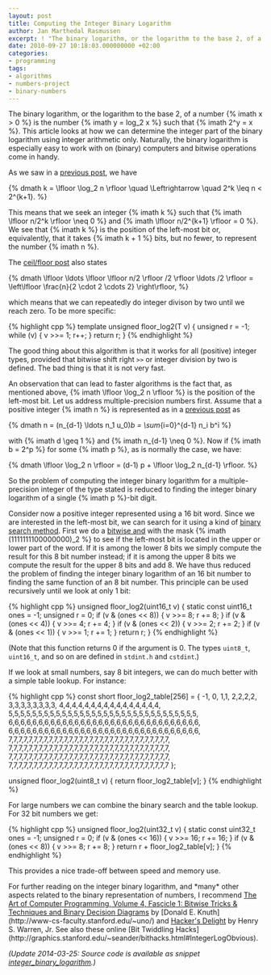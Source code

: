 ```yaml
---
layout: post
title: Computing the Integer Binary Logarithm
author: Jan Marthedal Rasmussen
excerpt: ! "The binary logarithm, or the logarithm to the base 2, of a number x > 0 is the number y = log_2 x such that 2^y = x. This article looks at how we can determine the integer part of the binary logarithm using integer arithmetic only. Naturally, the binary logarithm is especially easy to work with on (binary) computers and bitwise operations come in handy."
date: 2010-09-27 10:18:03.000000000 +02:00
categories:
- programming
tags:
- algorithms
- numbers-project
- binary-numbers
---
```

The binary logarithm, or the logarithm to the base 2, of a number {% imath x > 0 %} is the number {% imath y = log_2 x %} such that {% imath 2^y = x %}. This article looks at how we can determine the integer part of the binary logarithm using integer arithmetic only. Naturally, the binary logarithm is especially easy to work with on (binary) computers and bitwise operations come in handy.

As we saw in a [previous post](/2009/09/useful-properties-of-the-floor-and-ceil-functions.html), we have

{% dmath k = \lfloor \log_2 n \rfloor \quad \Leftrightarrow \quad 2^k \leq n < 2^{k+1}. %}

This means that we seek an integer {% imath k %} such that {% imath \lfloor n/2^k \rfloor \neq 0 %} and {% imath \lfloor n/2^{k+1} \rfloor = 0 %}. We see that {% imath k %} is the position of the left-most bit or, equivalently, that it takes {% imath k + 1 %} bits, but no fewer, to represent the number {% imath n %}.

The [ceil/floor post](/2009/09/useful-properties-of-the-floor-and-ceil-functions.html) also states

{% dmath \lfloor \ldots \lfloor \lfloor n/2 \rfloor /2 \rfloor \ldots /2 \rfloor = \left\lfloor \frac{n}{2 \cdot 2 \cdots 2} \right\rfloor, %}

which means that we can repeatedly do integer divison by two until we reach zero. To be more specific:

{% highlight cpp %}
template <typename T>
unsigned floor_log2(T v) {
  unsigned r = -1;
  while (v) { v >>= 1; r++; }
  return r;
}
{% endhighlight %}

The good thing about this algorithm is that it works for all (positive) integer types, provided that bitwise shift right `>>` or integer division by two is defined. The bad thing is that it is not very fast.

An observation that can lead to faster algorithms is the fact that, as mentioned above, {% imath \lfloor \log_2 n \rfloor %} is the position of the left-most bit. Let us address multiple-precision numbers first. Assume that a positive integer {% imath n %} is represented as in a [previous post](/2009/07/implementing-multiple-precision-arithmetic-part-1.html) as

{% dmath n = (n_{d-1} \ldots n_1 u_0)_b = \sum_{i=0}^{d-1} n_i b^i %}

with {% imath d \geq 1 %} and {% imath n_{d-1} \neq 0 %}. Now if {% imath b = 2^p %} for some {% imath p %}, as is normally the case, we have:

{% dmath \lfloor \log_2 n \rfloor = (d-1) p + \lfloor \log_2 n_{d-1} \rfloor. %}

So the problem of computing the integer binary logarithm for a multiple-precision integer of the type stated is reduced to finding the integer binary logarithm of a single {% imath p %}-bit digit.

Consider now a positive integer represented using a 16 bit word. Since we are interested in the left-most bit, we can search for it using a kind of [binary search method](http://en.wikipedia.org/wiki/Binary_search_algorithm). First we do a [bitwise and](http://en.wikipedia.org/wiki/Bitwise_operation#AND) with the mask {% imath (1111111100000000)_2 %} to see if the left-most bit is located in the upper or lower part of the word. If it is among the lower 8 bits we simply compute the result for this 8 bit number instead; if it is among the upper 8 bits we compute the result for the upper 8 bits and add 8. We have thus reduced the problem of finding the integer binary logarithm of an 16 bit number to finding the same function of an 8 bit number. This principle can be used recursively until we look at only 1 bit:

{% highlight cpp %}
unsigned floor_log2(uint16_t v) {
  static const uint16_t ones = -1;
  unsigned r = 0;
  if (v & (ones << 8)) { v >>= 8; r += 8; }
  if (v & (ones << 4)) { v >>= 4; r += 4; }
  if (v & (ones << 2)) { v >>= 2; r += 2; }
  if (v & (ones << 1)) { v >>= 1; r += 1; }
  return r;
}
{% endhighlight %}

(Note that this function returns 0 if the argument is 0. The types `uint8_t`, `uint16_t`, and so on are defined in `stdint.h` and `cstdint`.)

If we look at small numbers, say 8 bit integers, we can do much better with a simple table lookup. For instance:

{% highlight cpp %}
const short floor_log2_table[256] = {
 -1, 0, 1,1, 2,2,2,2, 3,3,3,3,3,3,3,3, 4,4,4,4,4,4,4,4,4,4,4,4,4,4,4,4,
 5,5,5,5,5,5,5,5,5,5,5,5,5,5,5,5,5,5,5,5,5,5,5,5,5,5,5,5,5,5,5,5,
 6,6,6,6,6,6,6,6,6,6,6,6,6,6,6,6,6,6,6,6,6,6,6,6,6,6,6,6,6,6,6,6,
 6,6,6,6,6,6,6,6,6,6,6,6,6,6,6,6,6,6,6,6,6,6,6,6,6,6,6,6,6,6,6,6,
 7,7,7,7,7,7,7,7,7,7,7,7,7,7,7,7,7,7,7,7,7,7,7,7,7,7,7,7,7,7,7,7,
 7,7,7,7,7,7,7,7,7,7,7,7,7,7,7,7,7,7,7,7,7,7,7,7,7,7,7,7,7,7,7,7,
 7,7,7,7,7,7,7,7,7,7,7,7,7,7,7,7,7,7,7,7,7,7,7,7,7,7,7,7,7,7,7,7,
 7,7,7,7,7,7,7,7,7,7,7,7,7,7,7,7,7,7,7,7,7,7,7,7,7,7,7,7,7,7,7,7 };

unsigned floor_log2(uint8_t v) {
  return floor_log2_table[v];
}
{% endhighlight %}

For large numbers we can combine the binary search and the table lookup. For 32 bit numbers we get:

{% highlight cpp %}
unsigned floor_log2(uint32_t v) {
  static const uint32_t ones = -1;
  unsigned r = 0;
  if (v & (ones << 16)) { v >>= 16; r += 16; }
  if (v & (ones <<  8)) { v >>=  8; r +=  8; }
  return r + floor_log2_table[v];
}
{% endhighlight %}

This provides a nice trade-off between speed and memory use.

<div class="pull-right"><a href="{% amazon hackers-delight %}"><img src="{% bookcover hackers-delight %}" alt=""></a></div>
<div class="pull-right"><a href="{% amazon taocp4f1 %}"><img src="{% bookcover taocp4f1 %}" alt=""></a></div>
For further reading on the integer binary logarithm, and *many* other aspects related to the binary representation of numbers, I recommend <a href="{% amazon taocp4f1 %}">The Art of Computer Programming, Volume 4, Fascicle 1: Bitwise Tricks &amp; Techniques and Binary Decision Diagrams</a> by [Donald E. Knuth](http://www-cs-faculty.stanford.edu/~uno/) and <a href="{% amazon hackers-delight %}">Hacker's Delight</a> by Henry S. Warren, Jr. See also these online [Bit Twiddling Hacks](http://graphics.stanford.edu/~seander/bithacks.html#IntegerLogObvious).

*(Update 2014-03-25: Source code is available as snippet [integer\_binary\_logarithm](https://github.com/janmarthedal/snippets/blob/master/c++/kanooth/snippets/integer_binary_logarithm.hpp).)*
